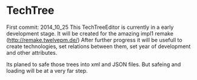 TechTree
========
First commit: 2014_10_25 
This TechTreeEditor is currently in a early development stage.
It will be created for the amazing impl1 remake (http://remake.twelvepm.de/)
After further progress it will be usefull to create technologies, set relations between them, 
set year of development and other attributes.

Its planed to safe those trees into xml and JSON files. 
But safeing and loading will be at a very far step.

